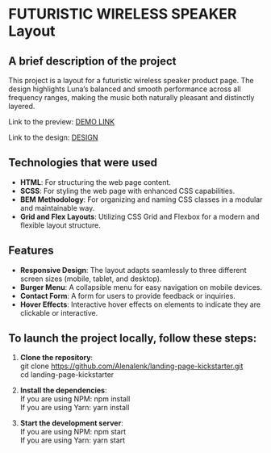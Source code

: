 # FUTURISTIC WIRELESS SPEAKER Layout

## A brief description of the project

This project is a layout for a futuristic wireless speaker product page. The design highlights Luna’s balanced and smooth performance across all frequency ranges, making the music both naturally pleasant and distinctly layered. 

Link to the preview: [DEMO LINK](https://alenalenk.github.io/landing-page-kickstarter/)

Link to the design: [DESIGN](https://www.figma.com/design/Ujp7bCFuvuJlkn8TSbQPSZ/Kickstarter_FE-students?node-id=19655-33&t=q6WKHOuMAhIk1XOo-0)

## Technologies that were used

- **HTML**: For structuring the web page content.
- **SCSS**: For styling the web page with enhanced CSS capabilities.
- **BEM Methodology**: For organizing and naming CSS classes in a modular and maintainable way.
- **Grid and Flex Layouts**: Utilizing CSS Grid and Flexbox for a modern and flexible layout structure.

## Features

- **Responsive Design**: The layout adapts seamlessly to three different screen sizes (mobile, tablet, and desktop).
- **Burger Menu**: A collapsible menu for easy navigation on mobile devices.
- **Contact Form**: A form for users to provide feedback or inquiries.
- **Hover Effects**: Interactive hover effects on elements to indicate they are clickable or interactive.

## To launch the project locally, follow these steps:

1. **Clone the repository**:<br>
   git clone https://github.com/Alenalenk/landing-page-kickstarter.git<br>
   cd landing-page-kickstarter<br>
   
2. **Install the dependencies**:<br>
  If you are using NPM: npm install<br>
  If you are using Yarn: yarn install<br>

4. **Start the development server**: <br>
  If you are using NPM: npm start<br>
  If you are using Yarn: yarn start<br>
